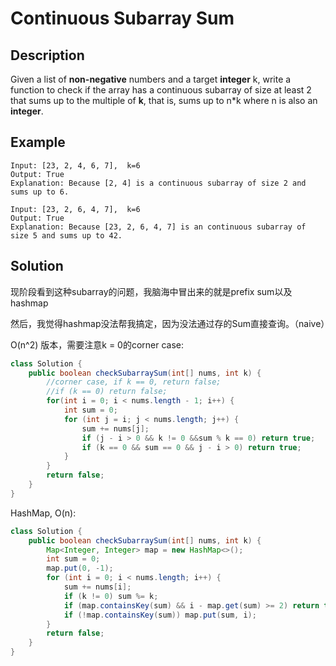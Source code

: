 # Continuous Subarray Sum

## Description

Given a list of **non-negative** numbers and a target **integer** k, write a function to check if the array has a continuous subarray of size at least 2 that sums up to the multiple of **k**, that is, sums up to n\*k where n is also an **integer**.

## Example

```text
Input: [23, 2, 4, 6, 7],  k=6
Output: True
Explanation: Because [2, 4] is a continuous subarray of size 2 and sums up to 6.
```

```text
Input: [23, 2, 6, 4, 7],  k=6
Output: True
Explanation: Because [23, 2, 6, 4, 7] is an continuous subarray of size 5 and sums up to 42.
```

## Solution

现阶段看到这种subarray的问题，我脑海中冒出来的就是prefix sum以及hashmap

然后，我觉得hashmap没法帮我搞定，因为没法通过存的Sum直接查询。（naive）

O\(n^2\) 版本，需要注意k = 0的corner case:

```java
class Solution {
    public boolean checkSubarraySum(int[] nums, int k) {
        //corner case, if k == 0, return false;
        //if (k == 0) return false;
        for(int i = 0; i < nums.length - 1; i++) {
            int sum = 0;
            for (int j = i; j < nums.length; j++) {
                sum += nums[j];
                if (j - i > 0 && k != 0 &&sum % k == 0) return true;
                if (k == 0 && sum == 0 && j - i > 0) return true;
            }
        }
        return false;
    }
}
```

HashMap, O\(n\):

```java
class Solution {
    public boolean checkSubarraySum(int[] nums, int k) {
        Map<Integer, Integer> map = new HashMap<>();
        int sum = 0;
        map.put(0, -1);
        for (int i = 0; i < nums.length; i++) {
            sum += nums[i];
            if (k != 0) sum %= k;
            if (map.containsKey(sum) && i - map.get(sum) >= 2) return true;
            if (!map.containsKey(sum)) map.put(sum, i);
        }
        return false;
    }
}
```

